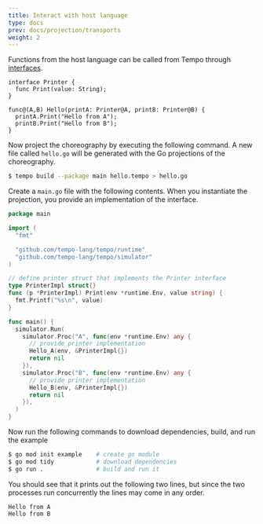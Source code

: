 ```yaml
---
title: Interact with host language
type: docs
prev: docs/projection/transports
weight: 2
---
```


Functions from the host language can be called from Tempo through [interfaces](/docs/language-guide/interfaces/).

```tempo {filename=hello.tempo}
interface Printer {
  func Print(value: String);
}

func@(A,B) Hello(printA: Printer@A, printB: Printer@B) {
  printA.Print("Hello from A");
  printB.Print("Hello from B");
}
```

Now project the choreography by executing the following command.
A new file called `hello.go` will be generated with the Go projections of the choreography.

```sh {filename=Terminal}
$ tempo build --package main hello.tempo > hello.go
```

Create a `main.go` file with the following contents.
When you instantiate the projection, you provide an implementation of the interface.

```go {filename=main.go}
package main

import (
  "fmt"

  "github.com/tempo-lang/tempo/runtime"
  "github.com/tempo-lang/tempo/simulator"
)

// define printer struct that implements the Printer interface
type PrinterImpl struct{}
func (p *PrinterImpl) Print(env *runtime.Env, value string) {
  fmt.Printf("%s\n", value)
}

func main() {
  simulator.Run(
    simulator.Proc("A", func(env *runtime.Env) any {
      // provide printer implementation
      Hello_A(env, &PrinterImpl{})
      return nil
    }),
    simulator.Proc("B", func(env *runtime.Env) any {
      // provide printer implementation
      Hello_B(env, &PrinterImpl{})
      return nil
    }),
  )
}
```

Now run the following commands to download dependencies, build, and run the example

```sh {filename=Terminal}
$ go mod init example    # create go module
$ go mod tidy            # download dependencies
$ go run .               # build and run it
```

You should see that it prints out the following two lines,
but since the two processes run concurrently the lines may come in any order.

```
Hello from A
Hello from B
```
